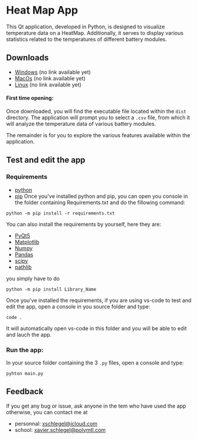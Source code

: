 
# Heat Map App

This Qt application, developed in Python, is designed to visualize temperature data on a HeatMap. Additionally, it serves to display various statistics related to the temperatures of different battery modules.




## Downloads
 - [Windows](https://google.com) (no link available yet)
 - [MacOs](https://google.com) (no link available yet)
 - [Linux](https://google.com) (no link available yet)

 #### First time opening:
Once downloaded, you will find the executable file located within the `dist` directory. The application will prompt you to select a `.csv` file, from which it will analyze the temperature data of various battery modules.

The remainder is for you to explore the various features available within the application.







## Test and edit the app

### Requirements

- [python](https://www.python.org/downloads/)
- [pip](https://pip.pypa.io/en/stable/installation/)
Once you've installed python and pip, you can open you console in the folder containing Requirements.txt and do the fillowing command:

```
python -m pip install -r requirements.txt 
```

You can also install the requirements by yourself, here they are:
- [PyQt5](https://pypi.org/project/PyQt5/)
- [Matplotlib](https://pypi.org/project/matplotlib/)
- [Numpy](https://pypi.org/project/numpy/)
- [Pandas](https://pypi.org/project/pandas/)
- [scipy](https://pypi.org/project/scipy/)
- [pathlib](https://pypi.org/project/pathlib/)

you simply have to do
```
python -m pip install Library_Name
```
Once you've installed the requirements, if you are using vs-code to test and edit the app, open a console in you source folder and type:
```
code .
```
It will automatically open vs-code in this folder and you will be able to edit and lauch the app.

### Run the app:
In your source folder containing the 3 `.py` files, open a console and type:
```
pyhton main.py
```

## Feedback

If you get any bug or issue, ask anyone in the tem who have used the app otherwise, you can contact me at 
- personnal: xschlegel@icloud.com
- school: xavier.schlegel@polymtl.com
